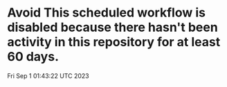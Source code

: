 # Avoid This scheduled workflow is disabled because there hasn't been activity in this repository for at least 60 days.
Fri Sep  1 01:43:22 UTC 2023
